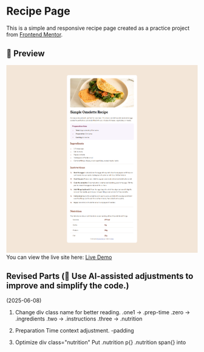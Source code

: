 # Recipe Page
This is a simple and responsive recipe page created as a practice project from [Frontend Mentor](https://www.frontendmentor.io/).

## 📸 Preview
![Screenshot](/recipe0608.png)
You can view the live site here: [Live Demo](https://github.com/Ethria7/challenge)

## Revised Parts (🤖 Use AI-assisted adjustments to improve and simplify the code.)
(2025-06-08)

1. Change div class name for better reading.
   .one1 → .prep-time
   .zero → .ingredients
   .two → .instructions
   .three → .nutrition

2. Preparation Time context adjustment. 
   -padding

3. Optimize div class="nutrition"
   Put .nutrition p{} .nutrition span{} into <style>

4. Relocate Instructions horizon line.   

5. Re-adjust word-spacing in Nutrition part.

(2025-06-19)

1. Add <div class:first> a closing tag after </body>

2. Line 150 chage<p2>to<p style="padding-left:0;padding-bottom: 10px;">

3. Reorganize the styles inside the body {} selector.

4. Improve the layout for better readability.

## Coded by Ethria
